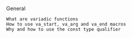 General

    What are variadic functions
    How to use va_start, va_arg and va_end macros
    Why and how to use the const type qualifier

